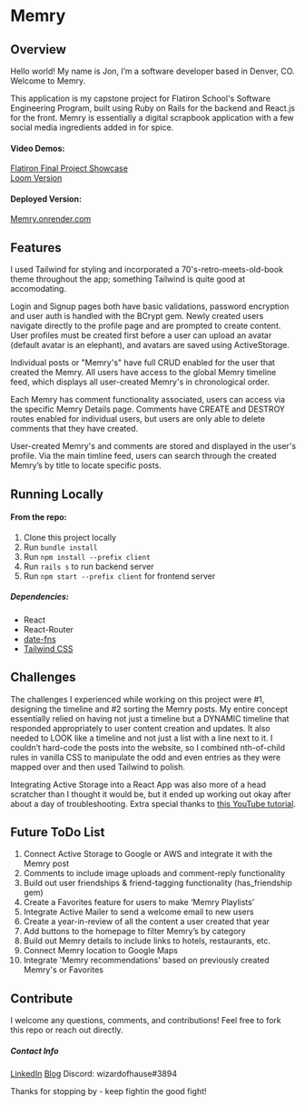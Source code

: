 # Memry
## Overview
Hello world! My name is Jon, I’m a software developer based in Denver, CO. Welcome to Memry. 

This application is my capstone project for Flatiron School's Software Engineering Program, built using Ruby on Rails for the backend and React.js for the front. Memry is essentially a digital scrapbook application with a few social media ingredients added in for spice. 
#### Video Demos:
[Flatiron Final Project Showcase](https://youtu.be/Uoznn1JafmM?t=1832)  
[Loom Version](https://www.loom.com/share/879f5497a3be48c0a3bd4ec799edba48)
#### Deployed Version: 
[Memry.onrender.com](https://memry.onrender.com)
## Features
I used Tailwind for styling and incorporated a 70's-retro-meets-old-book theme throughout the app; something Tailwind is quite good at accomodating. 

Login and Signup pages both have basic validations, password encryption and user auth is handled with the BCrypt gem. Newly created users navigate directly to the profile page and are prompted to create content. User profiles must be created first before a user can upload an avatar (default avatar is an elephant), and avatars are saved using ActiveStorage.

Individual posts or "Memry's" have full CRUD enabled for the user that created the Memry. All users have access to the global Memry timeline feed, which displays all user-created Memry's in chronological order. 

Each Memry has comment functionality associated, users can access via the specific Memry Details page. Comments have CREATE and DESTROY routes enabled for individual users, but users are only able to delete comments that they have created. 

User-created Memry's and comments are stored and displayed in the user's profile. Via the main timline feed, users can search through the created Memry’s by title to locate specific posts. 
## Running Locally
#### From the repo:
1. Clone this project locally
2. Run `bundle install` 
3. Run `npm install --prefix client`
4. Run `rails s` to run backend server
5. Run `npm start --prefix client` for frontend server  
##### Dependencies:
+ React
+ React-Router
+ [date-fns](https://date-fns.org/)
+ [Tailwind CSS](https://tailwindcss.com/)
## Challenges
The challenges I experienced while working on this project were #1, designing the timeline and #2 sorting the Memry posts. My entire concept essentially relied on having not just a timeline but a DYNAMIC timeline that responded appropriately to user content creation and updates. It also needed to LOOK like a timeline and not just a list with a line next to it. I couldn’t hard-code the posts into the website, so I combined nth-of-child rules in vanilla CSS to manipulate the odd and even entries as they were mapped over and then used Tailwind to polish. 

Integrating Active Storage into a React App was also more of a head scratcher than I thought it would be, but it ended up working out okay after about a day of troubleshooting. Extra special thanks to [this YouTube tutorial](https://www.youtube.com/watch?v=_rLMRd676-I&list=LL&index=7&t=1139s).

## Future ToDo List
1. Connect Active Storage to Google or AWS and integrate it with the Memry post
2. Comments to include image uploads and comment-reply functionality 
3. Build out user friendships & friend-tagging functionality (has_friendship gem)
4. Create a Favorites feature for users to make ‘Memry Playlists’
5. Integrate Active Mailer to send a welcome email to new users
6. Create a year-in-review of all the content a user created that year
7. Add buttons to the homepage to filter Memry’s by category
8. Build out Memry details to include links to hotels, restaurants, etc.
9. Connect Memry location to Google Maps
10. Integrate 'Memry recommendations' based on previously created Memry's or Favorites

## Contribute
I welcome any questions, comments, and contributions! Feel free to fork this repo or reach out directly.
##### Contact Info
[LinkedIn](https://www.linkedin.com/in/jon-hause/) 
[Blog](https://dev.to/wizardofhause) 
Discord: wizardofhause#3894

Thanks for stopping by - keep fightin the good fight!